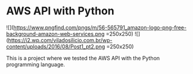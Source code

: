 # AWS API with Python

![](https://www.pngfind.com/pngs/m/56-565791_amazon-logo-png-free-background-amazon-web-services.png =250x250)
![](https://i2.wp.com/viladosilicio.com.br/wp-content/uploads/2016/08/Post1_pt2.png =250x250)

This is a project where we tested the AWS API with the Python programming language.

